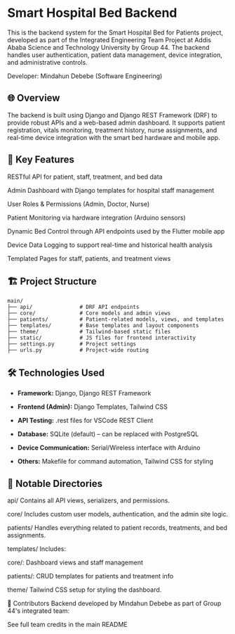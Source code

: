 # Smart Hospital Bed Backend
This is the backend system for the Smart Hospital Bed for Patients project, developed as part of the Integrated Engineering Team Project at Addis Ababa Science and Technology University by Group 44. The backend handles user authentication, patient data management, device integration, and administrative controls.

Developer: Mindahun Debebe (Software Engineering)

## 🌐 Overview
The backend is built using Django and Django REST Framework (DRF) to provide robust APIs and a web-based admin dashboard. It supports patient registration, vitals monitoring, treatment history, nurse assignments, and real-time device integration with the smart bed hardware and mobile app.

## 🔧 Key Features
RESTful API for patient, staff, treatment, and bed data

Admin Dashboard with Django templates for hospital staff management

User Roles & Permissions (Admin, Doctor, Nurse)

Patient Monitoring via hardware integration (Arduino sensors)

Dynamic Bed Control through API endpoints used by the Flutter mobile app

Device Data Logging to support real-time and historical health analysis

Templated Pages for staff, patients, and treatment views

## 🏗️ Project Structure
```code
main/
├── api/               # DRF API endpoints
├── core/              # Core models and admin views
├── patients/          # Patient-related models, views, and templates
├── templates/         # Base templates and layout components
├── theme/             # Tailwind-based static files
├── static/            # JS files for frontend interactivity
├── settings.py        # Project settings
├── urls.py            # Project-wide routing
```

## 🛠️ Technologies Used
- **Framework:** Django, Django REST Framework

- **Frontend (Admin):** Django Templates, Tailwind CSS

- **API Testing:** .rest files for VSCode REST Client

- **Database:** SQLite (default) – can be replaced with PostgreSQL

- **Device Communication:** Serial/Wireless interface with Arduino

- **Others:** Makefile for command automation, Tailwind CSS for styling

## 📁 Notable Directories
api/
Contains all API views, serializers, and permissions.

core/
Includes custom user models, authentication, and the admin site logic.

patients/
Handles everything related to patient records, treatments, and bed assignments.

templates/
Includes:

core/: Dashboard views and staff management

patients/: CRUD templates for patients and treatment info

theme/
Tailwind CSS setup for styling the dashboard.


👥 Contributors
Backend developed by Mindahun Debebe as part of Group 44's integrated team:

See full team credits in the main README

